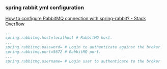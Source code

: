 ###  spring rabbit yml configuration


[How to configure RabbitMQ connection with spring-rabbit? - Stack Overflow](https://stackoverflow.com/questions/42200317/how-to-configure-rabbitmq-connection-with-spring-rabbit)


 

```yml
...
spring.rabbitmq.host=localhost # RabbitMQ host.
...
spring.rabbitmq.password= # Login to authenticate against the broker.
spring.rabbitmq.port=5672 # RabbitMQ port.
...
spring.rabbitmq.username= # Login user to authenticate to the broker
```
